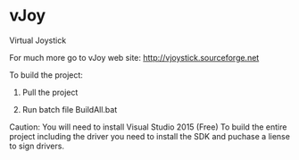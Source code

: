 # vJoy
Virtual Joystick

For much more go to vJoy web site: http://vjoystick.sourceforge.net

To build the project:

1. Pull the project

2. Run batch file BuildAll.bat

Caution:
You will need to install Visual Studio 2015 (Free)
To build the entire project including the driver you need to install the SDK and puchase a liense to sign drivers.
